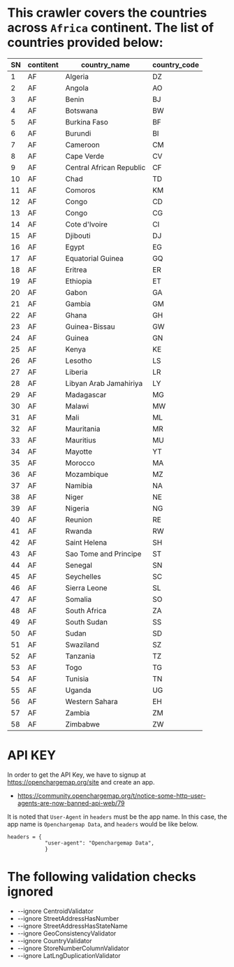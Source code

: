 # This crawler covers the countries across `Africa` continent. The list of countries provided below:


| SN | contitent | country_name | country_code |
| --------- | --------- | ------------ | ------------ |
| 1 | AF | Algeria | DZ |
| 2 | AF | Angola | AO |
| 3 | AF | Benin | BJ |
| 4 | AF | Botswana | BW |
| 5 | AF | Burkina Faso | BF |
| 6 | AF | Burundi | BI |
| 7 | AF | Cameroon | CM |
| 8 | AF | Cape Verde | CV |
| 9 | AF | Central African Republic | CF |
| 10 | AF | Chad | TD |
| 11 | AF | Comoros | KM |
| 12 | AF | Congo | CD |
| 13 | AF | Congo | CG |
| 14 | AF | Cote d'Ivoire | CI |
| 15 | AF | Djibouti | DJ |
| 16 | AF | Egypt | EG |
| 17 | AF | Equatorial Guinea | GQ |
| 18 | AF | Eritrea | ER |
| 19 | AF | Ethiopia | ET |
| 20 | AF | Gabon | GA |
| 21 | AF | Gambia | GM |
| 22 | AF | Ghana | GH |
| 23 | AF | Guinea-Bissau | GW |
| 24 | AF | Guinea | GN |
| 25 | AF | Kenya | KE |
| 26 | AF | Lesotho | LS |
| 27 | AF | Liberia | LR |
| 28 | AF | Libyan Arab Jamahiriya | LY |
| 29 | AF | Madagascar | MG |
| 30 | AF | Malawi | MW |
| 31 | AF | Mali | ML |
| 32 | AF | Mauritania | MR |
| 33 | AF | Mauritius | MU |
| 34 | AF | Mayotte | YT |
| 35 | AF | Morocco | MA |
| 36 | AF | Mozambique | MZ |
| 37 | AF | Namibia | NA |
| 38 | AF | Niger | NE |
| 39 | AF | Nigeria | NG |
| 40 | AF | Reunion | RE |
| 41 | AF | Rwanda | RW |
| 42 | AF | Saint Helena | SH |
| 43 | AF | Sao Tome and Principe | ST |
| 44 | AF | Senegal | SN |
| 45 | AF | Seychelles | SC |
| 46 | AF | Sierra Leone | SL |
| 47 | AF | Somalia | SO |
| 48 | AF | South Africa | ZA |
| 49 | AF | South Sudan | SS |
| 50 | AF | Sudan | SD |
| 51 | AF | Swaziland | SZ |
| 52 | AF | Tanzania | TZ |
| 53 | AF | Togo | TG |
| 54 | AF | Tunisia | TN |
| 55 | AF | Uganda | UG |
| 56 | AF | Western Sahara | EH |
| 57 | AF | Zambia | ZM |
| 58 | AF | Zimbabwe | ZW |



# API KEY

In order to get the API Key, we have to signup at https://openchargemap.org/site and create an app. 

- https://community.openchargemap.org/t/notice-some-http-user-agents-are-now-banned-api-web/79

It is noted that `User-Agent` in `headers` must be the app name.  In this case, the app name is `Openchargemap Data`, and `headers` would be like below. 


```
headers = {
            "user-agent": "Openchargemap Data",
            }
```



# The following validation checks ignored
- --ignore CentroidValidator
- --ignore StreetAddressHasNumber
- --ignore StreetAddressHasStateName
- --ignore GeoConsistencyValidator
- --ignore CountryValidator
- --ignore StoreNumberColumnValidator
- --ignore LatLngDuplicationValidator
